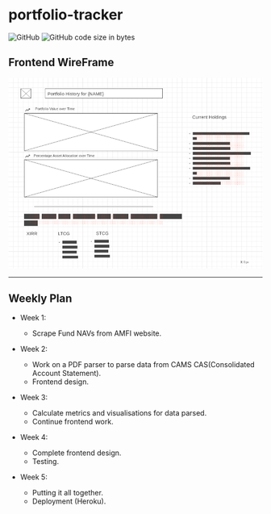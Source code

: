 <!-- @format -->

# portfolio-tracker

![GitHub](https://img.shields.io/github/license/rattle99/portfolio-tracker?color=green)
![GitHub code size in bytes](https://img.shields.io/github/languages/code-size/rattle99/portfolio-tracker?color=black)

## Frontend WireFrame

![img](https://raw.githubusercontent.com/rattle99/portfolio-tracker/master/misc/Mockup.png)

---

## Weekly Plan

-   Week 1:

    -   Scrape Fund NAVs from AMFI website.

-   Week 2:

    -   Work on a PDF parser to parse data from CAMS CAS(Consolidated Account Statement).
    -   Frontend design.

-   Week 3:

    -   Calculate metrics and visualisations for data parsed.
    -   Continue frontend work.

-   Week 4:

    -   Complete frontend design.
    -   Testing.

-   Week 5:
    -   Putting it all together.
    -   Deployment (Heroku).
